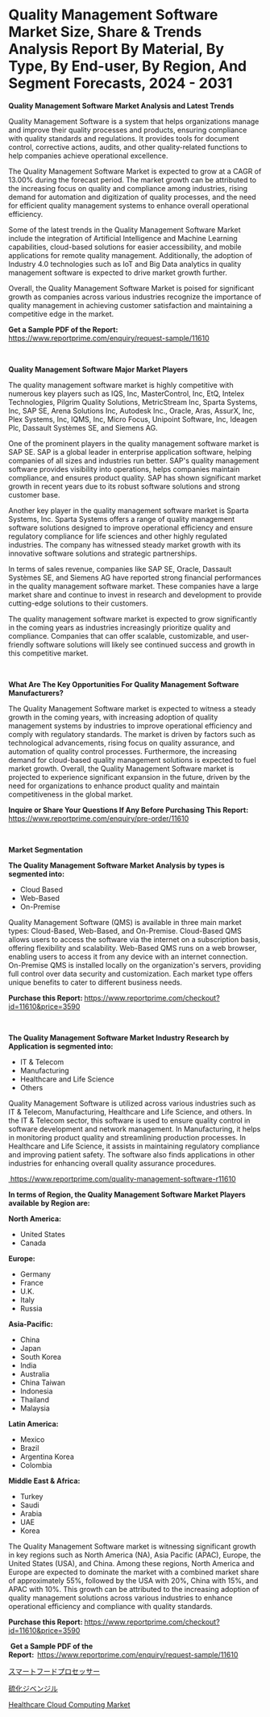 <p><h1>Quality Management Software Market Size, Share & Trends Analysis Report By Material, By Type, By End-user, By Region, And Segment Forecasts, 2024 - 2031</h1></p><p><strong>Quality Management Software Market Analysis and Latest Trends</strong></p>
<p><p>Quality Management Software is a system that helps organizations manage and improve their quality processes and products, ensuring compliance with quality standards and regulations. It provides tools for document control, corrective actions, audits, and other quality-related functions to help companies achieve operational excellence.</p><p>The Quality Management Software Market is expected to grow at a CAGR of 13.00% during the forecast period. The market growth can be attributed to the increasing focus on quality and compliance among industries, rising demand for automation and digitization of quality processes, and the need for efficient quality management systems to enhance overall operational efficiency.</p><p>Some of the latest trends in the Quality Management Software Market include the integration of Artificial Intelligence and Machine Learning capabilities, cloud-based solutions for easier accessibility, and mobile applications for remote quality management. Additionally, the adoption of Industry 4.0 technologies such as IoT and Big Data analytics in quality management software is expected to drive market growth further.</p><p>Overall, the Quality Management Software Market is poised for significant growth as companies across various industries recognize the importance of quality management in achieving customer satisfaction and maintaining a competitive edge in the market.</p></p>
<p><strong>Get a Sample PDF of the Report:&nbsp;</strong> <a href="https://www.reportprime.com/enquiry/request-sample/11610">https://www.reportprime.com/enquiry/request-sample/11610</a></p>
<p>&nbsp;</p>
<p><strong>Quality Management Software Major Market Players</strong></p>
<p><p>The quality management software market is highly competitive with numerous key players such as IQS, Inc, MasterControl, Inc, EtQ, Intelex Technologies, Pilgrim Quality Solutions, MetricStream Inc, Sparta Systems, Inc, SAP SE, Arena Solutions Inc, Autodesk Inc., Oracle, Aras, AssurX, Inc, Plex Systems, Inc, IQMS, Inc, Micro Focus, Unipoint Software, Inc, Ideagen Plc, Dassault Systèmes SE, and Siemens AG.</p><p>One of the prominent players in the quality management software market is SAP SE. SAP is a global leader in enterprise application software, helping companies of all sizes and industries run better. SAP's quality management software provides visibility into operations, helps companies maintain compliance, and ensures product quality. SAP has shown significant market growth in recent years due to its robust software solutions and strong customer base.</p><p>Another key player in the quality management software market is Sparta Systems, Inc. Sparta Systems offers a range of quality management software solutions designed to improve operational efficiency and ensure regulatory compliance for life sciences and other highly regulated industries. The company has witnessed steady market growth with its innovative software solutions and strategic partnerships.</p><p>In terms of sales revenue, companies like SAP SE, Oracle, Dassault Systèmes SE, and Siemens AG have reported strong financial performances in the quality management software market. These companies have a large market share and continue to invest in research and development to provide cutting-edge solutions to their customers.</p><p>The quality management software market is expected to grow significantly in the coming years as industries increasingly prioritize quality and compliance. Companies that can offer scalable, customizable, and user-friendly software solutions will likely see continued success and growth in this competitive market.</p></p>
<p>&nbsp;</p>
<p><strong>What Are The Key Opportunities For Quality Management Software Manufacturers?</strong></p>
<p><p>The Quality Management Software market is expected to witness a steady growth in the coming years, with increasing adoption of quality management systems by industries to improve operational efficiency and comply with regulatory standards. The market is driven by factors such as technological advancements, rising focus on quality assurance, and automation of quality control processes. Furthermore, the increasing demand for cloud-based quality management solutions is expected to fuel market growth. Overall, the Quality Management Software market is projected to experience significant expansion in the future, driven by the need for organizations to enhance product quality and maintain competitiveness in the global market.</p></p>
<p><strong>Inquire or Share Your Questions If Any Before Purchasing This Report:</strong> <a href="https://www.reportprime.com/enquiry/pre-order/11610">https://www.reportprime.com/enquiry/pre-order/11610</a></p>
<p>&nbsp;</p>
<p><strong>Market Segmentation</strong></p>
<p><strong>The Quality Management Software Market Analysis by types is segmented into:</strong></p>
<p><ul><li>Cloud Based</li><li>Web-Based</li><li>On-Premise</li></ul></p>
<p><p>Quality Management Software (QMS) is available in three main market types: Cloud-Based, Web-Based, and On-Premise. Cloud-Based QMS allows users to access the software via the internet on a subscription basis, offering flexibility and scalability. Web-Based QMS runs on a web browser, enabling users to access it from any device with an internet connection. On-Premise QMS is installed locally on the organization's servers, providing full control over data security and customization. Each market type offers unique benefits to cater to different business needs.</p></p>
<p><strong>Purchase this Report:&nbsp;</strong><a href="https://www.reportprime.com/checkout?id=11610&price=3590">https://www.reportprime.com/checkout?id=11610&price=3590</a></p>
<p>&nbsp;</p>
<p><strong>The Quality Management Software Market Industry Research by Application is segmented into:</strong></p>
<p><ul><li>IT & Telecom</li><li>Manufacturing</li><li>Healthcare and Life Science</li><li>Others</li></ul></p>
<p><p>Quality Management Software is utilized across various industries such as IT & Telecom, Manufacturing, Healthcare and Life Science, and others. In the IT & Telecom sector, this software is used to ensure quality control in software development and network management. In Manufacturing, it helps in monitoring product quality and streamlining production processes. In Healthcare and Life Science, it assists in maintaining regulatory compliance and improving patient safety. The software also finds applications in other industries for enhancing overall quality assurance procedures.</p></p>
<p><a href="https://www.reportprime.com/quality-management-software-r11610">&nbsp;https://www.reportprime.com/quality-management-software-r11610</a></p>
<p><strong>In terms of Region, the Quality Management Software Market Players available by Region are:</strong></p>
<p>
    <p> <strong> North America: </strong>
        <ul>
            <li>United States</li>
            <li>Canada</li>
        </ul>
        </p> 
    <p> <strong> Europe: </strong>
        <ul>
            <li>Germany</li>
            <li>France</li>
            <li>U.K.</li>
            <li>Italy</li>
            <li>Russia</li>
        </ul>
        </p> 
    <p> <strong> Asia-Pacific: </strong>
        <ul>
            <li>China</li>
            <li>Japan</li>
            <li>South Korea</li>
            <li>India</li>
            <li>Australia</li>
            <li>China Taiwan</li>
            <li>Indonesia</li>
            <li>Thailand</li>
            <li>Malaysia</li>
        </ul>
        </p> 
    <p> <strong> Latin America: </strong>
        <ul>
            <li>Mexico</li>
            <li>Brazil</li>
            <li>Argentina Korea</li>
            <li>Colombia</li>
        </ul>
        </p> 
    <p> <strong> Middle East & Africa: </strong>
        <ul>
            <li>Turkey</li>
            <li>Saudi</li>
            <li>Arabia</li>
            <li>UAE</li>
            <li>Korea</li>
        </ul>
    </p>
    </p>
<p><p>The Quality Management Software market is witnessing significant growth in key regions such as North America (NA), Asia Pacific (APAC), Europe, the United States (USA), and China. Among these regions, North America and Europe are expected to dominate the market with a combined market share of approximately 55%, followed by the USA with 20%, China with 15%, and APAC with 10%. This growth can be attributed to the increasing adoption of quality management solutions across various industries to enhance operational efficiency and compliance with quality standards.</p></p>
<p><strong>Purchase this Report: </strong><a href="https://www.reportprime.com/checkout?id=11610&price=3590">https://www.reportprime.com/checkout?id=11610&price=3590</a></p>
<p>&nbsp;<strong>Get a Sample PDF of the Report:&nbsp;&nbsp;</strong><a href="https://www.reportprime.com/enquiry/request-sample/11610">https://www.reportprime.com/enquiry/request-sample/11610</a></p>
<p><strong></strong></p>
<p><p><a href="https://github.com/zekaoe592392/Market-Research-Report-List-1/blob/main/504423326343.md">スマートフードプロセッサー</a></p><p><a href="https://github.com/LeanneBruen2023/Market-Research-Report-List-1/blob/main/199758126342.md">硫化ジベンジル</a></p><p><a href="https://github.com/WillieWoodard/Market-Research-Report-List-4/blob/main/healthcare-cloud-computing-market.md">Healthcare Cloud Computing Market</a></p></p>
